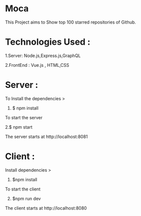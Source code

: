 # Moca

This Project aims to Show top 100 starred repositories of Github.


# Technologies Used :

1.Server: Node.js,Express.js,GraphQL

2.FrontEnd : Vue.js , HTML,CSS


# Server :  

To Install the dependencies > 
1. $ npm install

To start the server 

2.$ npm start

The server starts at http://localhost:8081

# Client : 

Install dependencies > 

1. $npm install

To start the client

2. $npm run dev

The client starts at http://localhost:8080
